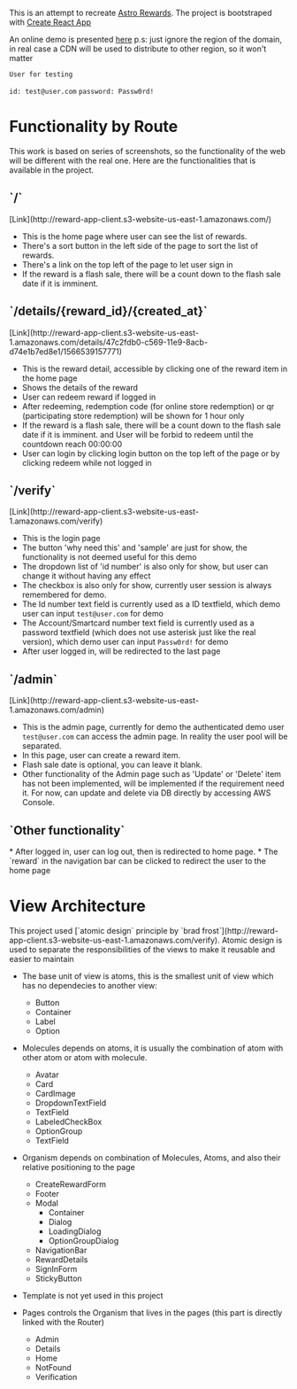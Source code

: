 This is an attempt to recreate [Astro Rewards](https://rewards.astro.com.my/).
The project is bootstraped with [Create React App](https://rewards.astro.com.my/)

An online demo is presented [here](http://reward-app-client.s3-website-us-east-1.amazonaws.com/)
p.s: just ignore the region of the domain, in real case a CDN will be used to distribute to other region, so it won't matter

`User for testing`

`id: test@user.com`
`password: Passw0rd!`

<H1> Functionality by Route </H1>
This work is based on series of screenshots, so the functionality of the web will be different with the real one.
Here are the functionalities that is available in the project.
<H2> `/` </H2>
[Link](http://reward-app-client.s3-website-us-east-1.amazonaws.com/)

*  This is the home page where user can see the list of rewards.
*  There's a sort button in the left side of the page to sort the list of rewards.
*  There's a link on the top left of the page to let user sign in
*  If the reward is a flash sale, there will be a count down to the flash sale date if it is imminent.

<H2> `/details/{reward_id}/{created_at}` </H2>
[Link](http://reward-app-client.s3-website-us-east-1.amazonaws.com/details/47c2fdb0-c569-11e9-8acb-d74e1b7ed8e1/1566539157771)

*  This is the reward detail, accessible by clicking one of the reward item in the home page
*  Shows the details of the reward
*  User can redeem reward if logged in
*  After redeeming, redemption code (for online store redemption) or qr (participating store redemption) will be shown for 1 hour only
*  If the reward is a flash sale, there will be a count down to the flash sale date if it is imminent. and User will be forbid to redeem until the countdown reach 00:00:00
*  User can login by clicking login button on the top left of the page or by clicking redeem while not logged in

<H2> `/verify` </H2>
[Link](http://reward-app-client.s3-website-us-east-1.amazonaws.com/verify)

* This is the login page
* The button 'why need this' and 'sample' are just for show, the functionality is not deemed useful for this demo
* The dropdown list of 'id number' is also only for show, but user can change it without having any effect
* The checkbox is also only for show, currently user session is always remembered for demo.
* The Id number text field is currently used as a ID textfield, which demo user can input `test@user.com` for demo
* The Account/Smartcard number text field is currently used as a password textfield (which does not use asterisk just like the real version), which demo user can input `Passw0rd!` for demo
* After user logged in, will be redirected to the last page

<H2> `/admin` </H2>
[Link](http://reward-app-client.s3-website-us-east-1.amazonaws.com/admin)

*  This is the admin page, currently for demo the authenticated demo user `test@user.com` can access the admin page. In reality the user pool will be separated.
*  In this page, user can create a reward item.
*  Flash sale date is optional, you can leave it blank.
*  Other functionality of the Admin page such as 'Update' or 'Delete' item has not been implemented, will be implemented if the requirement need it. For now, can update and delete via DB directly by accessing AWS Console.

<H2> `Other functionality` </H2>
*  After logged in, user can log out, then is redirected to home page.
*  The `reward` in the navigation bar can be clicked to redirect the user to the home page


<H1> View Architecture </H1>
This project used [`atomic design` principle by `brad frost`](http://reward-app-client.s3-website-us-east-1.amazonaws.com/verify).
Atomic design is used to separate the responsibilities of the views to make it reusable and easier to maintain

*  The base unit of view is atoms, this is the smallest unit of view which has no dependecies to another view:
    *  Button
    *  Container
    *  Label
    *  Option

*  Molecules depends on atoms, it is usually the combination of atom with other atom or atom with molecule.
    *  Avatar
    *  Card
    *  CardImage
    *  DropdownTextField
    *  TextField
    *  LabeledCheckBox
    *  OptionGroup
    *  TextField

*  Organism depends on combination of Molecules, Atoms, and also their relative positioning to the page
    * CreateRewardForm
    * Footer
    * Modal
        * Container
        * Dialog
        * LoadingDialog
        * OptionGroupDialog
    * NavigationBar
    * RewardDetails
    * SignInForm
    * StickyButton

*   Template is not yet used in this project

*   Pages controls the Organism that lives in the pages (this part is directly linked with the Router)
    *  Admin
    *  Details
    *  Home
    *  NotFound
    *  Verification
